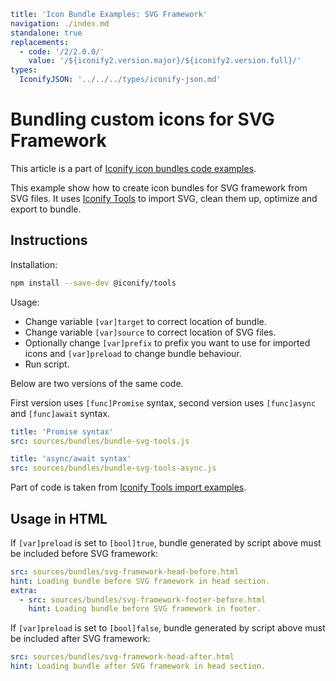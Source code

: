 ```yaml
title: 'Icon Bundle Examples: SVG Framework'
navigation: ./index.md
standalone: true
replacements:
  - code: '/2/2.0.0/'
    value: '/${iconify2.version.major}/${iconify2.version.full}/'
types:
  IconifyJSON: '../../../types/iconify-json.md'
```

# Bundling custom icons for SVG Framework

This article is a part of [Iconify icon bundles code examples](./index.md).

This example show how to create icon bundles for SVG framework from SVG files. It uses [Iconify Tools](../../../tools/node/index.md) to import SVG, clean them up, optimize and export to bundle.

## Instructions

Installation:

```bash
npm install --save-dev @iconify/tools
```

Usage:

- Change variable `[var]target` to correct location of bundle.
- Change variable `[var]source` to correct location of SVG files.
- Optionally change `[var]prefix` to prefix you want to use for imported icons and `[var]preload` to change bundle behaviour.
- Run script.

Below are two versions of the same code.

First version uses `[func]Promise` syntax, second version uses `[func]async` and `[func]await` syntax.

```yaml
title: 'Promise syntax'
src: sources/bundles/bundle-svg-tools.js
```

```yaml
title: 'async/await syntax'
src: sources/bundles/bundle-svg-tools-async.js
```

Part of code is taken from [Iconify Tools import examples](../../../tools/node/import-mdi.md).

## Usage in HTML

If `[var]preload` is set to `[bool]true`, bundle generated by script above must be included before SVG framework:

```yaml
src: sources/bundles/svg-framework-head-before.html
hint: Loading bundle before SVG framework in head section.
extra:
  - src: sources/bundles/svg-framework-footer-before.html
    hint: Loading bundle before SVG framework in footer.
```

If `[var]preload` is set to `[bool]false`, bundle generated by script above must be included after SVG framework:

```yaml
src: sources/bundles/svg-framework-head-after.html
hint: Loading bundle after SVG framework in head section.
```
